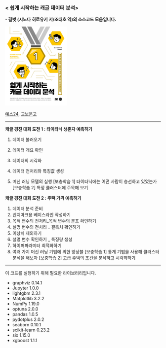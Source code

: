 ### < 쉽게 시작하는 캐글 데이터 분석> 

**- 길벗 (시노다 히로유키 저/조태호 역)의 소스코드 모음입니다.** 



[<img src="./book/book.jpg" alt="Title" style="zoom:25%;" />](http://www.yes24.com/Product/Goods/103526120)

[예스24](http://www.yes24.com/Product/Goods/103526120), [교보문고](https://www.kyobobook.co.kr/product/detailViewKor.laf?ejkGb=KOR&mallGb=KOR&barcode=9791165216726)



-----------------

**캐글 경진 대회 도전 1 : 타이타닉 생존자 예측하기**

1. 데이터 불러오기

2. 데이터 개요 확인

3. 데이터의 시각화

4. 데이터 전처리와 특징값 생성

5. 머신 러닝 모델의 실행
   [보충학습 1] 타이타닉에는 어떤 사람이 승선하고 있었는가
   [보충학습 2] 특정 클러스터에 주목해 보기

   

**캐글 경진 대회 도전 2 : 주택 가격 예측하기**

1. 데이터 분석 준비
2. 벤치마크용 베이스라인 작성하기
3. 목적 변수의 전처리_목적 변수의 분포 확인하기
4. 설명 변수의 전처리 _ 결측치 확인하기
5. 이상치 제외하기
6. 설명 변수 확인하기 _ 특징량 생성
7. 하이퍼파라미터 최적화하기
8. 여러 가지 머신 러닝 기법에 의한 앙상블
[보충학습 1] 통계 기법을 사용해 클러스터 분석을 해보자
[보충학습 2] 고급 주택의 조건을 분석하고 시각화하기



---------------------------------------

이 코드를 실행하기 위해 필요한 라이브러리입니다. 

- graphviz 	0.14.1
- Jupyter 	1.0.0
- lightgbm 	2.3.1
- Matplotlib 	3.2.2
- NumPy 	1.19.0
- optuna 	2.0.0
- pandas 	1.0.5
- pydotplus 	2.0.2
- seaborn 	0.10.1
- scikit-learn 	0.23.2
- six 	1.15.0
- xgboost 	1.1.1
